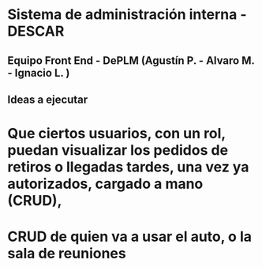 # Sistema de administración interna - DESCAR 
## Equipo Front End - DePLM (Agustín P. - Alvaro M. - Ignacio L. )

## Ideas a ejecutar
# Que ciertos usuarios, con un rol, puedan visualizar los pedidos de retiros o llegadas tardes, una vez ya autorizados, cargado a mano (CRUD),
# CRUD de quien va a usar el auto, o la sala de reuniones
